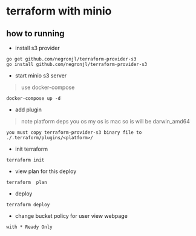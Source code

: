# terraform with minio

## how to running

* install s3 provider

```code
go get github.com/negronjl/terraform-provider-s3
go install github.com/negronjl/terraform-provider-s3
```

* start minio s3 server

> use docker-compose

```code
docker-compose up -d

```

* add plugin

> note platform deps you os my os is mac so is will be darwin_amd64

```code
you must copy terraform-provider-s3 binary file to  ./.terraform/plugins/<platform>/
```

* init terraform

```code
terraform init
```

* view plan for this deploy

```code
terraform  plan
```

* deploy

```code
terraform deploy
```

* change bucket policy for user view webpage

```code
with * Ready Only
```
